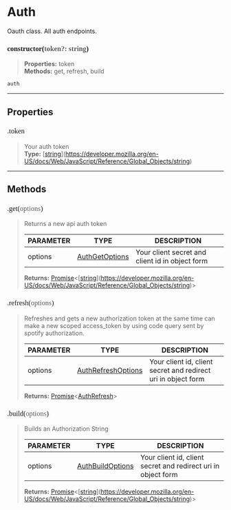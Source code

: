 # Auth

Oauth class. All auth endpoints.
<h3 style="font-family: consolas;" id="constructor">constructor(<font style="opacity: 0.7; font-weight: light;">token?: string</font>)</h3>

> **Properties:** token<br>
> **Methods:** get, refresh, build
```js
auth
```

---
## Properties
<h3 style="font-family: consolas; font-weight: lighter;" id="token">.token</h3>

> Your auth token<br>
> **Type:** [[string](https://developer.mozilla.<strong>or</strong>g/en-US/docs/Web/JavaScript/Reference/Global_Objects/string)](https://developer.mozilla.org/en-US/docs/Web/JavaScript/Reference/Global_Objects/string)

---
## Methods
<h3 style="font-family: consolas; font-weight: lighter;" id="get">.get(<font style="opacity: 0.7; font-weight: light;">options</font>)</h3>

> Returns a new api auth token
> 
> | PARAMETER   | TYPE    | DESCRIPTION    |
> |--------|---------|----------------|
> | options | [AuthGetOptions](/typedef/AuthGetOptions) | Your client secret and client id in object form |
> 
> **Returns:** [Promise](https://developer.mozilla.<strong>or</strong>g/en-US/docs/Web/JavaScript/Reference/Global_Objects/promise)<[[string](https://developer.mozilla.org/en-US/docs/Web/JavaScript/Reference/Global_Objects/string)](https://developer.mozilla.org/en-US/docs/Web/JavaScript/Reference/Global_Objects/string)>
<h3 style="font-family: consolas; font-weight: lighter;" id="refresh">.refresh(<font style="opacity: 0.7; font-weight: light;">options</font>)</h3>

> Refreshes and gets a new authorization token at the same time can make a new scoped access_token by using code query sent by spotify authorization.
> 
> | PARAMETER   | TYPE    | DESCRIPTION    |
> |--------|---------|----------------|
> | options | [AuthRefreshOptions](/typedef/AuthRefreshOptions) | Your client id, client secret and redirect uri in object form |
> 
> **Returns:** [Promise](https://developer.mozilla.<strong>or</strong>g/en-US/docs/Web/JavaScript/Reference/Global_Objects/promise)<[AuthRefresh](/typedef/AuthRefresh)>
<h3 style="font-family: consolas; font-weight: lighter;" id="build">.build(<font style="opacity: 0.7; font-weight: light;">options</font>)</h3>

> Builds an Authorization String
> 
> | PARAMETER   | TYPE    | DESCRIPTION    |
> |--------|---------|----------------|
> | options | [AuthBuildOptions](/typedef/AuthBuildOptions) | Your client id, client secret and redirect uri in object form |
> 
> **Returns:** [Promise](https://developer.mozilla.<strong>or</strong>g/en-US/docs/Web/JavaScript/Reference/Global_Objects/promise)<[[string](https://developer.mozilla.org/en-US/docs/Web/JavaScript/Reference/Global_Objects/string)](https://developer.mozilla.org/en-US/docs/Web/JavaScript/Reference/Global_Objects/string)>